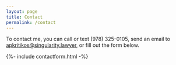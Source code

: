 ```yaml
---
layout: page
title: Contact
permalink: /contact
---
```


To contact me, you can call or text (978) 325-0105, send an email to apkritikos@singularity.lawyer, or fill out the form below.

{%- include contactform.html -%}